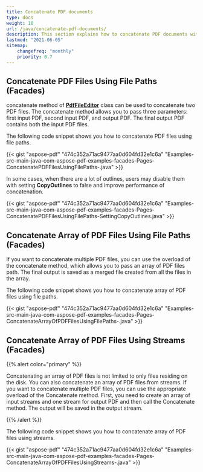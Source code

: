 ```yaml
---
title: Concatenate PDF documents
type: docs
weight: 10
url: /java/concatenate-pdf-documents/
description: This section explains how to concatenate PDF documents with Aspose.PDF Facades using PdfFileEditor class.
lastmod: "2021-06-05"
sitemap:
    changefreq: "monthly"
    priority: 0.7
---
```


## Concatenate PDF Files Using File Paths (Facades)

concatenate method of [**PdfFileEditor**](http://www.aspose.com/api/java/pdf/com.aspose.pdf.facades/classes/PdfFileEditor) class can be used to concatenate two PDF files. The concatenate method allows you to pass three parameters: first input PDF, second input PDF, and output PDF. The final output PDF contains both the input PDF files.

The following code snippet shows you how to concatenate PDF files using file paths.

{{< gist "aspose-pdf" "474c352a71ac9477aa0d604fd32e1c6a" "Examples-src-main-java-com-aspose-pdf-examples-facades-Pages-ConcatenatePDFFilesUsingFilePaths-.java" >}}

In some cases, when there are a lot of outlines, users may disable them with setting **CopyOutlines** to false and improve performance of concatenation.

{{< gist "aspose-pdf" "474c352a71ac9477aa0d604fd32e1c6a" "Examples-src-main-java-com-aspose-pdf-examples-facades-Pages-ConcatenatePDFFilesUsingFilePaths-SettingCopyOutlines.java" >}}

## Concatenate Array of PDF Files Using File Paths (Facades)

If you want to concatenate multiple PDF files, you can use the overload of the concatenate method, which allows you to pass an array of PDF files path. The final output is saved as a merged file created from all the files in the array.

The following code snippet shows you how to concatenate array of PDF files using file paths.

{{< gist "aspose-pdf" "474c352a71ac9477aa0d604fd32e1c6a" "Examples-src-main-java-com-aspose-pdf-examples-facades-Pages-ConcatenateArrayOfPDFFilesUsingFilePaths-.java" >}}

## Concatenate Array of PDF Files Using Streams (Facades)

{{% alert color="primary" %}}

Concatenating an array of PDF files is not limited to only files residing on the disk. You can also concatenate an array of PDF files from streams. If you want to concatenate multiple PDF files, you can use the appropriate overload of the Concatenate method. First, you need to create an array of input streams and one stream for output PDF and then call the Concatenate method. The output will be saved in the output stream.

{{% /alert %}}

The following code snippet shows you how to concatenate array of PDF files using streams.

{{< gist "aspose-pdf" "474c352a71ac9477aa0d604fd32e1c6a" "Examples-src-main-java-com-aspose-pdf-examples-facades-Pages-ConcatenateArrayOfPDFFilesUsingStreams-.java" >}}
